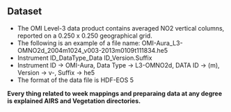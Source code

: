 ## Dataset
* The OMI Level-3 data product contains averaged NO2 vertical columns, reported on a 0.250 x 0.250 geographical grid.<br>
* The following is an example of a file name: OMI-Aura_L3-OMNO2d_2004m1024_v003-2013m0109t111834.he5<br>
* Instrument ID_DataType_Data ID_Version.Suffix<br>
* Instrument ID -> OMI-Aura, Data Type -> L3-OMNO2d, DATA ID -> <date> (<yyyy>m<mmdd>), Version -> v<version>-<production date and time>, Suffix -> he5<br>
* The format of the data file is HDF-EOS 5<br>
  
**Every thing related to week mappings and preparaing data at any degree is explained AIRS and Vegetation directories.**<br>

  
